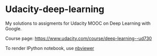 # Udacity-deep-learning

My solutions to assigments for Udacity MOOC on Deep Learning with Google.

Course page: https://www.udacity.com/course/deep-learning--ud730

To render IPython notebook, use [nbviewer](http://nbviewer.jupyter.org/)
